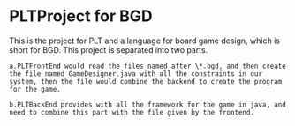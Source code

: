 PLTProject for BGD
========

This is the project for PLT and a language for board game design, which is short for BGD.
This project is separated into two parts.
```
a.PLTFrontEnd would read the files named after \*.bgd, and then create the file named GameDesigner.java with all the constraints in our system, then the file would combine the backend to create the program for the game. 
```





```
b.PLTBackEnd provides with all the framework for the game in java, and need to combine this part with the file given by the frontend.
```




